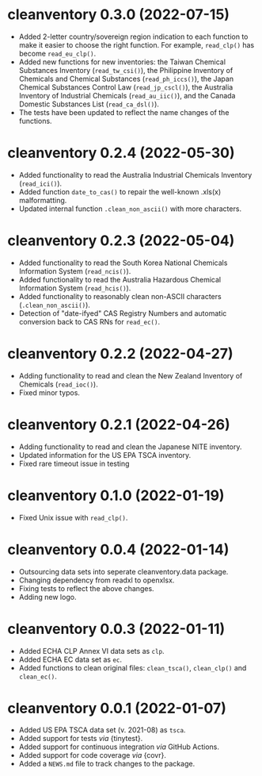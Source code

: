 # cleanventory 0.3.0 (2022-07-15)

* Added 2-letter country/sovereign region indication to each function to make it
  easier to choose the right function. For example, `read_clp()` has become
  `read_eu_clp()`.
* Added new functions for new inventories: the Taiwan Chemical Substances 
  Inventory (`read_tw_csi()`), the Philippine Inventory of Chemicals and 
  Chemical Substances (`read_ph_iccs()`), the Japan Chemical Substances Control 
  Law (`read_jp_cscl()`), the Australia Inventory of Industrial Chemicals 
  (`read_au_iic()`), and the Canada Domestic Substances List (`read_ca_dsl()`).
* The tests have been updated to reflect the name changes of the functions. 

# cleanventory 0.2.4 (2022-05-30)

* Added functionality to read the Australia Industrial Chemicals Inventory 
  (`read_ici()`). 
* Added function `date_to_cas()` to repair the well-known .xls(x) 
  malformatting.
* Updated internal function `.clean_non_ascii()` with more characters. 

# cleanventory 0.2.3 (2022-05-04)

* Added functionality to read the South Korea National Chemicals Information 
  System (`read_ncis()`).
* Added functionality to read the Australia Hazardous Chemical Information 
  System (`read_hcis()`).
* Added functionality to reasonably clean non-ASCII characters 
  (`.clean_non_ascii()`).
* Detection of "date-ifyed" CAS Registry Numbers and automatic conversion back
  to CAS RNs for `read_ec()`.

# cleanventory 0.2.2 (2022-04-27)

* Adding functionality to read and clean the New Zealand Inventory of 
  Chemicals (`read_ioc()`).
* Fixed minor typos.

# cleanventory 0.2.1 (2022-04-26)

* Adding functionality to read and clean the Japanese NITE inventory.
* Updated information for the US EPA TSCA inventory. 
* Fixed rare timeout issue in testing

# cleanventory 0.1.0 (2022-01-19)

* Fixed Unix issue with `read_clp()`.

# cleanventory 0.0.4 (2022-01-14)

* Outsourcing data sets into seperate cleanventory.data package.
* Changing dependency from readxl to openxlsx.
* Fixing tests to reflect the above changes. 
* Adding new logo.

# cleanventory 0.0.3 (2022-01-11)

* Added ECHA CLP Annex VI data sets as `clp`.
* Added ECHA EC data set as `ec`.
* Added functions to clean original files: `clean_tsca()`, `clean_clp()` and 
  `clean_ec()`.

# cleanventory 0.0.1 (2022-01-07)

* Added US EPA TSCA data set (v. 2021-08) as `tsca`.
* Added support for tests *via* {tinytest}.
* Added support for continuous integration *via* GitHub Actions.
* Added support for code coverage *via* {covr}.
* Added a `NEWS.md` file to track changes to the package.

